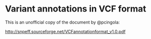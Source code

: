 # Variant annotations in VCF format

This is an unofficial copy of the document by @pcingola:

http://snpeff.sourceforge.net/VCFannotationformat_v1.0.pdf
